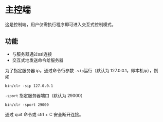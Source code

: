 # 主控端

这是控制端，用户仅需执行程序即可进入交互式控制模式。

## 功能
- 与服务器通过ssl连接
- 交互式地发送命令给服务器

为了指定服务器 ip，通过命令行参数 `-sip`运行（默认为 127.0.0.1，即本机ip），例如
```shell
bin/clr -sip 127.0.0.1 
```
`-sport` 指定服务器端口（默认为 29000）
```shell
bin/clr -sport 29000
```

通过 quit 命令或 ctrl + C 安全断开连接。